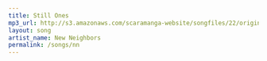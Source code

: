 ```yaml
---
title: Still Ones
mp3_url: http://s3.amazonaws.com/scaramanga-website/songfiles/22/original.mp3?1396834876
layout: song
artist_name: New Neighbors
permalink: /songs/nn
---
```

